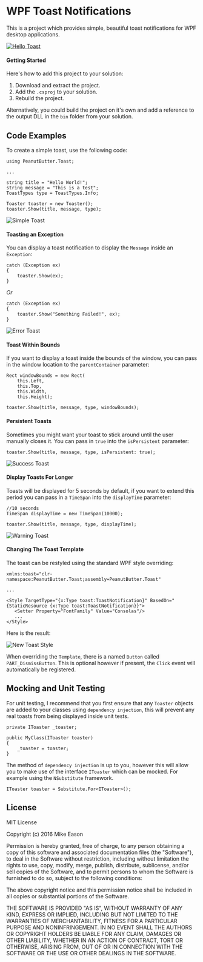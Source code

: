 # WPF Toast Notifications

This is a project which provides simple, beautiful toast notifications for WPF desktop applications.

[![Hello Toast](https://i.gyazo.com/7553a0bda0743cfd10aad83fa6c4055d.gif)](https://gyazo.com/7553a0bda0743cfd10aad83fa6c4055d)

#### Getting Started

Here's how to add this project to your solution:

1. Download and extract the project.
2. Add the `.csproj` to your solution.
3. Rebuild the project.

Alternatively, you could build the project on it's own and add a reference to the output DLL in 
the `bin` folder from your solution.

## Code Examples

To create a simple toast, use the following code:

```
using PeanutButter.Toast;

...

string title = "Hello World!";
string message = "This is a test";
ToastTypes type = ToastTypes.Info;

Toaster toaster = new Toaster();
toaster.Show(title, message, type);
```

![Simple Toast](https://raw.githubusercontent.com/mike-eason/WPF_ToastNotifications/master/Documentation/Toast1.PNG)

#### Toasting an Exception

You can display a toast notification to display the `Message` inside an `Exception`:

```
catch (Exception ex)
{
    toaster.Show(ex);
}
```

*Or*

```
catch (Exception ex)
{
    toaster.Show("Something Failed!", ex);
}
```

![Error Toast](https://raw.githubusercontent.com/mike-eason/WPF_ToastNotifications/master/Documentation/Toast2.PNG)

#### Toast Within Bounds

If you want to display a toast inside the bounds of the window, you can pass in the window location to the
`parentContainer` parameter:

```
Rect windowBounds = new Rect(
    this.Left,
    this.Top,
    this.Width,
    this.Height);

toaster.Show(title, message, type, windowBounds);
```

#### Persistent Toasts

Sometimes you might want your toast to stick around until the user manually closes it. You can pass in `true`
into the `isPersistent` parameter:

```
toaster.Show(title, message, type, isPersistent: true);
```

![Success Toast](https://raw.githubusercontent.com/mike-eason/WPF_ToastNotifications/master/Documentation/Toast3.PNG)

#### Display Toasts For Longer

Toasts will be displayed for 5 seconds by default, if you want to extend this period you can pass in a `TimeSpan`
into the `displayTime` parameter:

```
//10 seconds
TimeSpan displayTime = new TimeSpan(10000);

toaster.Show(title, message, type, displayTime);
```

![Warning Toast](https://raw.githubusercontent.com/mike-eason/WPF_ToastNotifications/master/Documentation/Toast4.PNG)

#### Changing The Toast Template

The toast can be restyled using the standard WPF style overriding:

```
xmlns:toast="clr-namespace:PeanutButter.Toast;assembly=PeanutButter.Toast"

...

<Style TargetType="{x:Type toast:ToastNotification}" BasedOn="{StaticResource {x:Type toast:ToastNotification}}">
   <Setter Property="FontFamily" Value="Consolas"/>
   ...
</Style>
```

Here is the result:

![New Toast Style](https://raw.githubusercontent.com/mike-eason/WPF_ToastNotifications/master/Documentation/Toast5.PNG)

When overriding the `Template`, there is a named `Button` called `PART_DismissButton`. This is optional however if present, the `Click` event will automatically be registered.

## Mocking and Unit Testing

For unit testing, I recommend that you first ensure that any `Toaster` objects are added to your classes using
`dependency injection`, this will prevent any real toasts from being displayed inside unit tests.

```
private IToaster _toaster;

public MyClass(IToaster toaster)
{
    _toaster = toaster;   
}
```

The method of `dependency injection` is up to you, however this will allow you to make use of the interface `IToaster` 
which can be mocked. For example using the `NSubstitute` framework.

```
IToaster toaster = Substitute.For<IToaster>();
```

## License

MIT License

Copyright (c) 2016 Mike Eason

Permission is hereby granted, free of charge, to any person obtaining a copy
of this software and associated documentation files (the "Software"), to deal
in the Software without restriction, including without limitation the rights
to use, copy, modify, merge, publish, distribute, sublicense, and/or sell
copies of the Software, and to permit persons to whom the Software is
furnished to do so, subject to the following conditions:

The above copyright notice and this permission notice shall be included in all
copies or substantial portions of the Software.

THE SOFTWARE IS PROVIDED "AS IS", WITHOUT WARRANTY OF ANY KIND, EXPRESS OR
IMPLIED, INCLUDING BUT NOT LIMITED TO THE WARRANTIES OF MERCHANTABILITY,
FITNESS FOR A PARTICULAR PURPOSE AND NONINFRINGEMENT. IN NO EVENT SHALL THE
AUTHORS OR COPYRIGHT HOLDERS BE LIABLE FOR ANY CLAIM, DAMAGES OR OTHER
LIABILITY, WHETHER IN AN ACTION OF CONTRACT, TORT OR OTHERWISE, ARISING FROM,
OUT OF OR IN CONNECTION WITH THE SOFTWARE OR THE USE OR OTHER DEALINGS IN THE
SOFTWARE.
